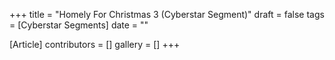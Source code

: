 +++
title = "Homely For Christmas 3 (Cyberstar Segment)"
draft = false
tags = [Cyberstar Segments]
date = ""

[Article]
contributors = []
gallery = []
+++